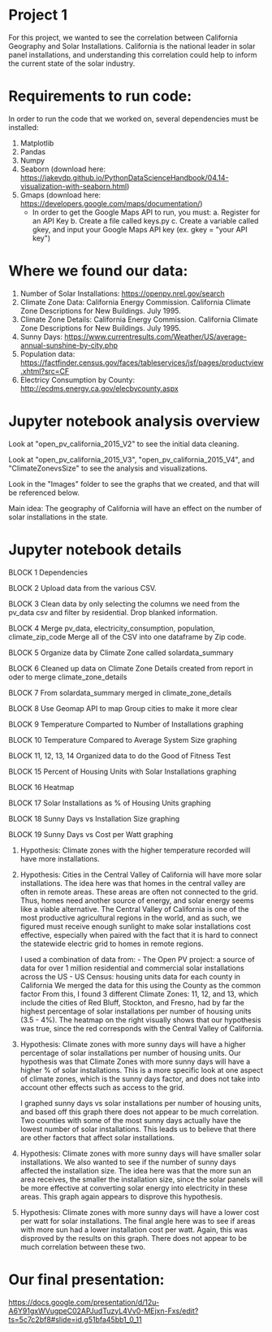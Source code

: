 # Project 1

For this project, we wanted to see the correlation between California Geography and Solar Installations. California is the national leader in solar panel installations, and understanding this correlation could help to inform the current state of the solar industry.

# Requirements to run code:

In order to run the code that we worked on, several dependencies must be installed:
1. Matplotlib
2. Pandas
3. Numpy
4. Seaborn (download here: https://jakevdp.github.io/PythonDataScienceHandbook/04.14-visualization-with-seaborn.html)
4. Gmaps (download here: https://developers.google.com/maps/documentation/)
    - In order to get the Google Maps API to run, you must:
        a. Register for an API Key
        b. Create a file called keys.py
        c. Create a variable called gkey, and input your Google Maps API key 
            (ex. gkey = "your API key")

# Where we found our data:

1. Number of Solar Installations: https://openpv.nrel.gov/search
2. Climate Zone Data: California Energy Commission. California Climate Zone Descriptions for New Buildings. July 1995.
3. Climate Zone Details: California Energy Commission. California Climate Zone Descriptions for New Buildings. July 1995.
4. Sunny Days: https://www.currentresults.com/Weather/US/average-annual-sunshine-by-city.php
5. Population data: https://factfinder.census.gov/faces/tableservices/jsf/pages/productview.xhtml?src=CF
6. Electricy Consumption by County: http://ecdms.energy.ca.gov/elecbycounty.aspx

# Jupyter notebook analysis overview

Look at "open_pv_california_2015_V2" to see the initial data cleaning.

Look at "open_pv_california_2015_V3", "open_pv_california_2015_V4", and "ClimateZonevsSize" to see the analysis and visualizations.

Look in the "Images" folder to see the graphs that we created, and that will be referenced below.

Main idea: The geography of California will have an effect on the number of solar installations in the state.

# Jupyter notebook details
BLOCK 1
Dependencies

BLOCK 2
Upload data from the various CSV.

BLOCK 3
Clean data by only selecting the columns we need from the pv_data csv
and filter by residential.  Drop blanked information.

BLOCK 4
Merge pv_data, electricity_consumption, population, climate_zip_code
Merge all of the CSV into one dataframe by Zip code. 

BLOCK 5
Organize data by Climate Zone called solardata_summary

BLOCK 6
Cleaned up data on Climate Zone Details created from report in oder to
merge climate_zone_details

BLOCK 7
From solardata_summary merged in climate_zone_details

BLOCK 8
Use Geomap API to map
Group cities to make it more clear

BLOCK 9
Temperature Comparted to Number of Installations graphing

BLOCK 10
Temperature Compared to Average System Size graphing

BLOCK 11, 12, 13, 14
Organized data to do the Good of Fitness Test

BLOCK 15
Percent of Housing Units with Solar Installations graphing

BLOCK 16
Heatmap 

BLOCK 17
Solar Installations as % of Housing Units graphing

BLOCK 18
Sunny Days vs Installation Size graphing

BLOCK 19
Sunny Days vs Cost per Watt graphing


1. Hypothesis: Climate zones with the higher temperature recorded will have more installations.

2. Hypothesis: Cities in the Central Valley of California will have more solar installations.
    The idea here was that homes in the central valley are often in remote areas. These areas are often not connected to the grid. Thus, homes need another source of energy, and solar energy seems like a viable alternative. The Central Valley of California is one of the most productive agricultural regions in the world, and as such, we figured must receive enough sunlight to make solar installations cost effective, especially when paired with the fact that it is hard to connect the statewide electric grid to homes in remote regions.

    I used a combination of data from:
        - The Open PV project: a source of data for over 1 million residential and commercial solar installations across the US
        - US Census: housing units data for each county in California
    We merged the data for this using the County as the common factor
    From this, I found 3 different Climate Zones: 11, 12, and 13, which include the cities of Red Bluff, Stockton, and Fresno, had by far the highest percentage of solar installations per number of housing units (3.5 - 4%). The heatmap on the right visually shows that our hypothesis was true, since the red corresponds with the Central Valley of California.

3. Hypothesis: Climate zones with more sunny days will have a higher percentage of solar installations per number of housing units.
    Our hypothesis was that Climate Zones with more sunny days will have a higher % of solar installations. This is a more specific look at one aspect of climate zones, which is the sunny days factor, and does not take into account other effects such as access to the grid.

    I graphed sunny days vs solar installations per number of housing units, and based off this graph there does not appear to be much correlation. Two counties with some of the most sunny days actually have the lowest number of solar installations. This leads us to believe that there are other factors that affect solar installations.

4. Hypothesis: Climate zones with more sunny days will have smaller solar installations.
    We also wanted to see if the number of sunny days affected the installation size. The idea here was that the more sun an area receives, the smaller the installation size, since the solar panels will be more effective at converting solar energy into electricity in these areas. This graph again appears to disprove this hypothesis.

5. Hypothesis: Climate zones with more sunny days will have a lower cost per watt for solar installations.
    The final angle here was to see if areas with more sun had a lower installation cost per watt. Again, this was disproved by the results on this graph. There does not appear to be much correlation between these two.


# Our final presentation:

https://docs.google.com/presentation/d/12u-A6Y91gxWVugpeC02APJudTuzyL4Vv0-MEjxn-Fxs/edit?ts=5c7c2bf8#slide=id.g51bfa45bb1_0_11

